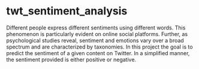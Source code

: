 # twt_sentiment_analysis

Different people express different sentiments using different words. This phenomenon is particularly evident on online social platforms. Further, as psychological studies reveal, sentiment and emotions vary over a broad spectrum and are characterized by taxonomies. In this project the goal is to predict the sentiment of a given content on Twitter. In a simplified manner, the sentiment provided is either positive or negative.

